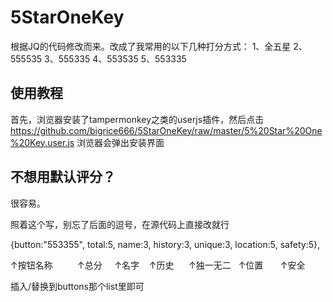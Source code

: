 # 5StarOneKey
根据JQ的代码修改而来。改成了我常用的以下几种打分方式：
1、全五星
2、555535
3、555335
4、553535
5、553335


使用教程
-------------
首先，浏览器安装了tampermonkey之类的userjs插件，然后点击
https://github.com/bigrice666/5StarOneKey/raw/master/5%20Star%20One%20Key.user.js
浏览器会弹出安装界面

不想用默认评分？
-------------
很容易。

照着这个写，别忘了后面的逗号，在源代码上直接改就行

{button:"553355", total:5, name:3, history:3, unique:3, location:5, safety:5},

↑按钮名称          ↑总分     ↑名字    ↑历史      ↑独一无二   ↑位置       ↑安全

插入/替换到buttons那个list里即可
